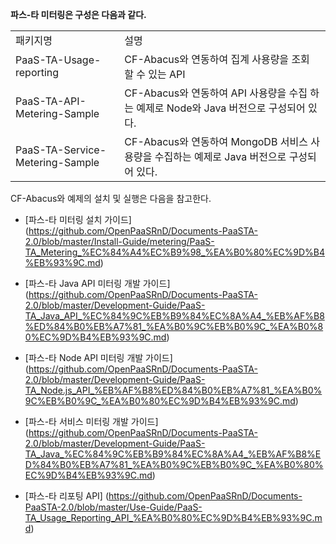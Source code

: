 **파스-타 미터링은 구성은 다음과 같다.**

<table>
<tr>
  <td>패키지명</td>
  <td>설명</td>
</tr>
<tr>
  <td>PaaS-TA-Usage-reporting</td>
  <td>CF-Abacus와 연동하여 집계 사용량을 조회 할 수 있는 API</td>
</tr>
<tr>
  <td>PaaS-TA-API-Metering-Sample</td>
  <td>CF-Abacus와 연동하여 API 사용량을 수집 하는 예제로 Node와 Java 버전으로 구성되어 있다.</td>
</tr>
<tr>
  <td>PaaS-TA-Service-Metering-Sample</td>
  <td>CF-Abacus와 연동하여 MongoDB 서비스 사용량을 수집하는 예제로 Java 버전으로 구성되어 있다.</td>
</tr>
</table>

CF-Abacus와 예제의 설치 및 실행은 다음을 참고한다.

- [파스-타 미터링 설치 가이드]
(https://github.com/OpenPaaSRnD/Documents-PaaSTA-2.0/blob/master/Install-Guide/metering/PaaS-TA_Metering_%EC%84%A4%EC%B9%98_%EA%B0%80%EC%9D%B4%EB%93%9C.md)

- [파스-타 Java API 미터링 개발 가이드]
(https://github.com/OpenPaaSRnD/Documents-PaaSTA-2.0/blob/master/Development-Guide/PaaS-TA_Java_API_%EC%84%9C%EB%B9%84%EC%8A%A4_%EB%AF%B8%ED%84%B0%EB%A7%81_%EA%B0%9C%EB%B0%9C_%EA%B0%80%EC%9D%B4%EB%93%9C.md)

- [파스-타 Node API 미터링 개발 가이드]
(https://github.com/OpenPaaSRnD/Documents-PaaSTA-2.0/blob/master/Development-Guide/PaaS-TA_Node.js_API_%EB%AF%B8%ED%84%B0%EB%A7%81_%EA%B0%9C%EB%B0%9C_%EA%B0%80%EC%9D%B4%EB%93%9C.md)

- [파스-타 서비스 미터링 개발 가이드]
(https://github.com/OpenPaaSRnD/Documents-PaaSTA-2.0/blob/master/Development-Guide/PaaS-TA_Java_%EC%84%9C%EB%B9%84%EC%8A%A4_%EB%AF%B8%ED%84%B0%EB%A7%81_%EA%B0%9C%EB%B0%9C_%EA%B0%80%EC%9D%B4%EB%93%9C.md)

- [파스-타 리포팅 API]
(https://github.com/OpenPaaSRnD/Documents-PaaSTA-2.0/blob/master/Use-Guide/PaaS-TA_Usage_Reporting_API_%EA%B0%80%EC%9D%B4%EB%93%9C.md)
